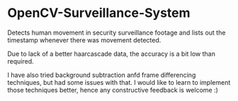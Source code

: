 # OpenCV-Surveillance-System
Detects human movement in security surveillance footage and lists out the timestamp whenever there was movement detected.

Due to lack of a better haarcascade data, the accuracy is a bit low than required.

I have also tried background subtraction anfd frame differencing techniques, but had some issues with that.
I would like to learn to implement those techniques better, hence any constructive feedback is welcome :)
